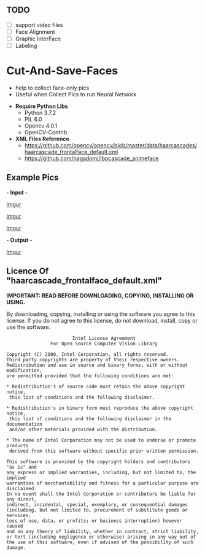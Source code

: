 ## TODO

* [ ] support video files
* [ ] Face Alignment
* [ ] Graphic InterFace
* [ ] Labeling

# Cut-And-Save-Faces
* help to collect face-only pics
* Useful when Collect Pics to run Neural Network
+ **Require Python Libs**
  * Python 3.7.2
  * PIL 6.0
  * Opencv 4.0.1
  * OpenCV-Contrib
+ **XML Files Reference**
  * https://github.com/opencv/opencv/blob/master/data/haarcascades/haarcascade_frontalface_default.xml
  * https://github.com/nagadomi/lbpcascade_animeface
## Example Pics
**- Input -**

[Imgur](https://imgur.com/GBvdmcw)

[Imgur](https://imgur.com/NjEAtpT)

[Imgur](https://imgur.com/1jL4lpK)


**- Output -**

[Imgur](https://imgur.com/QwKm7C7)

## Licence Of "haarcascade_frontalface_default.xml"


**IMPORTANT: READ BEFORE DOWNLOADING, COPYING, INSTALLING OR USING.**

  By downloading, copying, installing or using the software you agree to this license.
  If you do not agree to this license, do not download, install,
  copy or use the software.
  
                            Intel License Agreement
                    For Open Source Computer Vision Library
                
    Copyright (C) 2000, Intel Corporation, all rights reserved.
    Third party copyrights are property of their respective owners.
    Redistribution and use in source and binary forms, with or without modification,
    are permitted provided that the following conditions are met:
    
    * Redistribution's of source code must retain the above copyright notice,
     this list of conditions and the following disclaimer.
     
    * Redistribution's in binary form must reproduce the above copyright notice,
     this list of conditions and the following disclaimer in the documentation
     and/or other materials provided with the distribution.
     
    * The name of Intel Corporation may not be used to endorse or promote products
     derived from this software without specific prior written permission.
     
    This software is provided by the copyright holders and contributors "as is" and
    any express or implied warranties, including, but not limited to, the implied
    warranties of merchantability and fitness for a particular purpose are disclaimed.
    In no event shall the Intel Corporation or contributors be liable for any direct,
    indirect, incidental, special, exemplary, or consequential damages
    (including, but not limited to, procurement of substitute goods or services;
    loss of use, data, or profits; or business interruption) however caused
    and on any theory of liability, whether in contract, strict liability,
    or tort (including negligence or otherwise) arising in any way out of
    the use of this software, even if advised of the possibility of such damage.

 
